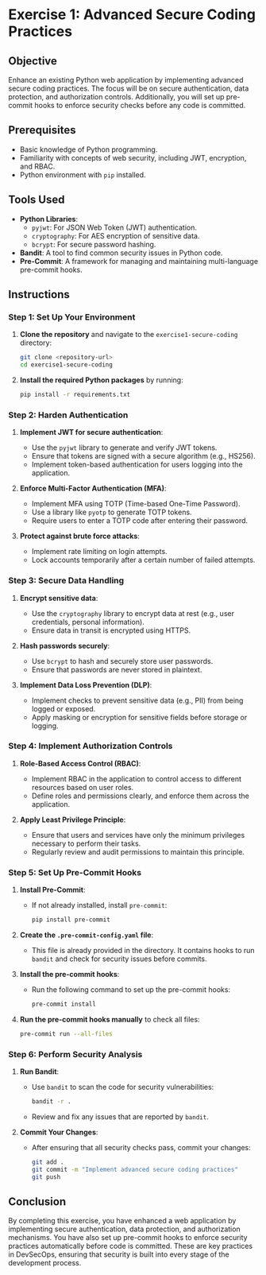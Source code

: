 # Exercise 1: Advanced Secure Coding Practices

## Objective
Enhance an existing Python web application by implementing advanced secure coding practices. The focus will be on secure authentication, data protection, and authorization controls. Additionally, you will set up pre-commit hooks to enforce security checks before any code is committed.

## Prerequisites
- Basic knowledge of Python programming.
- Familiarity with concepts of web security, including JWT, encryption, and RBAC.
- Python environment with `pip` installed.

## Tools Used
- **Python Libraries**:
  - `pyjwt`: For JSON Web Token (JWT) authentication.
  - `cryptography`: For AES encryption of sensitive data.
  - `bcrypt`: For secure password hashing.
- **Bandit**: A tool to find common security issues in Python code.
- **Pre-Commit**: A framework for managing and maintaining multi-language pre-commit hooks.

## Instructions

### Step 1: Set Up Your Environment

1. **Clone the repository** and navigate to the `exercise1-secure-coding` directory:
   ```bash
   git clone <repository-url>
   cd exercise1-secure-coding
   ```

2. **Install the required Python packages** by running:
   ```bash
   pip install -r requirements.txt
   ```

### Step 2: Harden Authentication

1. **Implement JWT for secure authentication**:
   - Use the `pyjwt` library to generate and verify JWT tokens.
   - Ensure that tokens are signed with a secure algorithm (e.g., HS256).
   - Implement token-based authentication for users logging into the application.

2. **Enforce Multi-Factor Authentication (MFA)**:
   - Implement MFA using TOTP (Time-based One-Time Password).
   - Use a library like `pyotp` to generate TOTP tokens.
   - Require users to enter a TOTP code after entering their password.

3. **Protect against brute force attacks**:
   - Implement rate limiting on login attempts.
   - Lock accounts temporarily after a certain number of failed attempts.

### Step 3: Secure Data Handling

1. **Encrypt sensitive data**:
   - Use the `cryptography` library to encrypt data at rest (e.g., user credentials, personal information).
   - Ensure data in transit is encrypted using HTTPS.

2. **Hash passwords securely**:
   - Use `bcrypt` to hash and securely store user passwords.
   - Ensure that passwords are never stored in plaintext.

3. **Implement Data Loss Prevention (DLP)**:
   - Implement checks to prevent sensitive data (e.g., PII) from being logged or exposed.
   - Apply masking or encryption for sensitive fields before storage or logging.

### Step 4: Implement Authorization Controls

1. **Role-Based Access Control (RBAC)**:
   - Implement RBAC in the application to control access to different resources based on user roles.
   - Define roles and permissions clearly, and enforce them across the application.

2. **Apply Least Privilege Principle**:
   - Ensure that users and services have only the minimum privileges necessary to perform their tasks.
   - Regularly review and audit permissions to maintain this principle.

### Step 5: Set Up Pre-Commit Hooks

1. **Install Pre-Commit**:
   - If not already installed, install `pre-commit`:
     ```bash
     pip install pre-commit
     ```

2. **Create the `.pre-commit-config.yaml` file**:
   - This file is already provided in the directory. It contains hooks to run `bandit` and check for security issues before commits.

3. **Install the pre-commit hooks**:
   - Run the following command to set up the pre-commit hooks:
     ```bash
     pre-commit install
     ```

4. **Run the pre-commit hooks manually** to check all files:
   ```bash
   pre-commit run --all-files
   ```

### Step 6: Perform Security Analysis

1. **Run Bandit**:
   - Use `bandit` to scan the code for security vulnerabilities:
     ```bash
     bandit -r .
     ```
   - Review and fix any issues that are reported by `bandit`.

2. **Commit Your Changes**:
   - After ensuring that all security checks pass, commit your changes:
     ```bash
     git add .
     git commit -m "Implement advanced secure coding practices"
     git push
     ```

## Conclusion
By completing this exercise, you have enhanced a web application by implementing secure authentication, data protection, and authorization mechanisms. You have also set up pre-commit hooks to enforce security practices automatically before code is committed. These are key practices in DevSecOps, ensuring that security is built into every stage of the development process.
